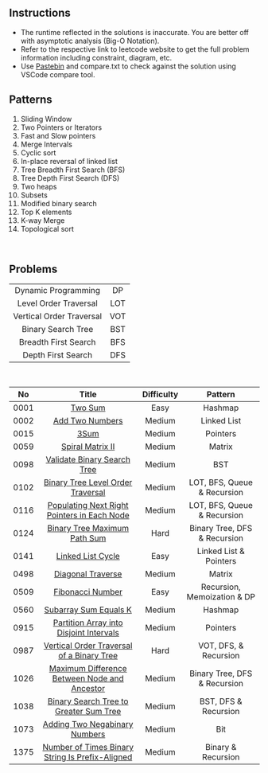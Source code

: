 ## Instructions

- The runtime reflected in the solutions is inaccurate. You are better off with asymptotic analysis (Big-O Notation).
- Refer to the respective link to leetcode website to get the full problem information including constraint, diagram, etc.
- Use [Pastebin](https://pastebin.com/) and compare.txt to check against the solution using VSCode compare tool.

## Patterns

1. Sliding Window
2. Two Pointers or Iterators
3. Fast and Slow pointers
4. Merge Intervals
5. Cyclic sort
6. In-place reversal of linked list
7. Tree Breadth First Search (BFS)
8. Tree Depth First Search (DFS)
9. Two heaps
10. Subsets
11. Modified binary search
12. Top K elements
13. K-way Merge
14. Topological sort

&nbsp;

## Problems

|                          |     |
| :----------------------: | :-: |
|   Dynamic Programming    | DP  |
|  Level Order Traversal   | LOT |
| Vertical Order Traversal | VOT |
|    Binary Search Tree    | BST |
|   Breadth First Search   | BFS |
|    Depth First Search    | DFS |

&nbsp;

|  No  |                                                               Title                                                               | Difficulty |           Pattern            |
| :--: | :-------------------------------------------------------------------------------------------------------------------------------: | :--------: | :--------------------------: |
| 0001 |                                         [Two Sum](https://leetcode.com/problems/two-sum/)                                         |    Easy    |           Hashmap            |
| 0002 |                                 [Add Two Numbers](https://leetcode.com/problems/add-two-numbers/)                                 |   Medium   |         Linked List          |
| 0015 |                                            [3Sum](https://leetcode.com/problems/3sum/)                                            |   Medium   |           Pointers           |
| 0059 |                                [Spiral Matrix II](https://leetcode.com/problems/spiral-matrix-ii/)                                |   Medium   |            Matrix            |
| 0098 |                     [Validate Binary Search Tree](https://leetcode.com/problems/validate-binary-search-tree/)                     |   Medium   |             BST              |
| 0102 |               [Binary Tree Level Order Traversal](https://leetcode.com/problems/binary-tree-level-order-traversal/)               |   Medium   | LOT, BFS, Queue & Recursion  |
| 0116 |     [Populating Next Right Pointers in Each Node](https://leetcode.com/problems/populating-next-right-pointers-in-each-node/)     |   Medium   | LOT, BFS, Queue & Recursion  |
| 0124 |                    [Binary Tree Maximum Path Sum](https://leetcode.com/problems/binary-tree-maximum-path-sum/)                    |    Hard    | Binary Tree, DFS & Recursion |
| 0141 |                               [Linked List Cycle](https://leetcode.com/problems/linked-list-cycle/)                               |    Easy    |    Linked List & Pointers    |
| 0498 |                               [Diagonal Traverse](https://leetcode.com/problems/diagonal-traverse/)                               |   Medium   |            Matrix            |
| 0509 |                                [Fibonacci Number](https://leetcode.com/problems/fibonacci-number/)                                |    Easy    | Recursion, Memoization & DP  |
| 0560 |                           [Subarray Sum Equals K](https://leetcode.com/problems/subarray-sum-equals-k/)                           |   Medium   |           Hashmap            |
| 0915 |         [Partition Array into Disjoint Intervals](https://leetcode.com/problems/partition-array-into-disjoint-intervals/)         |   Medium   |           Pointers           |
| 0987 |       [Vertical Order Traversal of a Binary Tree](https://leetcode.com/problems/vertical-order-traversal-of-a-binary-tree/)       |    Hard    |    VOT, DFS, & Recursion     |
| 1026 |    [Maximum Difference Between Node and Ancestor](https://leetcode.com/problems/maximum-difference-between-node-and-ancestor/)    |   Medium   | Binary Tree, DFS & Recursion |
| 1038 |          [Binary Search Tree to Greater Sum Tree](https://leetcode.com/problems/binary-search-tree-to-greater-sum-tree/)          |   Medium   |     BST, DFS & Recursion     |
| 1073 |                   [Adding Two Negabinary Numbers](https://leetcode.com/problems/adding-two-negabinary-numbers/)                   |   Medium   |             Bit              |
| 1375 | [Number of Times Binary String Is Prefix-Aligned](https://leetcode.com/problems/number-of-times-binary-string-is-prefix-aligned/) |   Medium   |      Binary & Recursion      |
